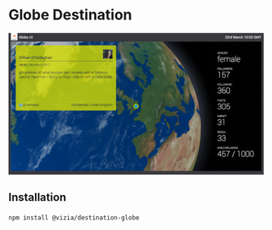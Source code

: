 # Globe Destination

![Globe](img/globe.png)

## Installation

`npm install @vizia/destination-globe`
